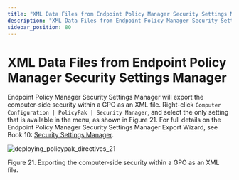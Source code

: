 ```yaml
---
title: "XML Data Files from Endpoint Policy Manager Security Settings Manager"
description: "XML Data Files from Endpoint Policy Manager Security Settings Manager"
sidebar_position: 80
---
```


# XML Data Files from Endpoint Policy Manager Security Settings Manager

Endpoint Policy Manager Security Settings Manager will export the computer-side security within a
GPO as an XML file. Right-click `Computer Configuration | PolicyPak | Security Manager`, and select
the only setting that is available in the menu, as shown in Figure 21. For full details on the
Endpoint Policy Manager Security Settings Manager Export Wizard, see Book 10:
[Security Settings Manager](/docs/endpointpolicymanager/manuals/appsbrowsersandjavas/securitysettings/overview.md).

![deploying_policypak_directives_21](/images/endpointpolicymanager/mdm/xmldatafiles/deploying_endpointpolicymanager_directives_21.webp)

Figure 21. Exporting the computer-side security within a GPO as an XML file.
